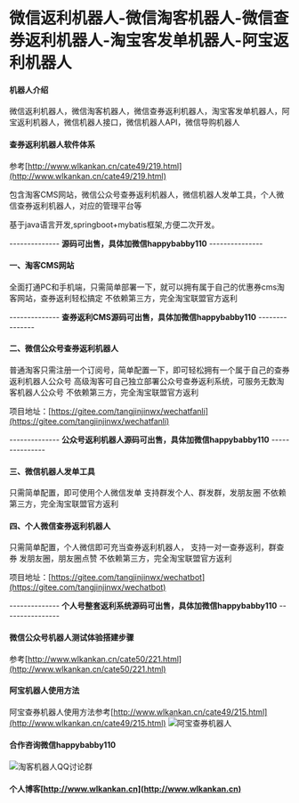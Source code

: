 # 微信返利机器人-微信淘客机器人-微信查券返利机器人-淘宝客发单机器人-阿宝返利机器人

#### 机器人介绍
微信返利机器人，微信淘客机器人，微信查券返利机器人，淘宝客发单机器人，阿宝返利机器人，微信机器人接口，微信机器人API，微信导购机器人

#### 查券返利机器人软件体系

参考[http://www.wlkankan.cn/cate49/219.html](http://www.wlkankan.cn/cate49/219.html)

包含淘客CMS网站，微信公众号查券返利机器人，微信机器人发单工具，个人微信查券返利机器人，对应的管理平台等

基于java语言开发,springboot+mybatis框架,方便二次开发。

-------------- **源码可出售，具体加微信happybabby110** ---------------

#### 一、淘客CMS网站
全面打通PC和手机端，只需简单部署一下，就可以拥有属于自己的优惠券cms淘客网站，查券返利轻松搞定
不依赖第三方，完全淘宝联盟官方返利

-------------- **查券返利CMS源码可出售，具体加微信happybabby110** ---------------

#### 二、微信公众号查券返利机器人
普通淘客只需注册一个订阅号，简单配置一下，即可轻松拥有一个属于自己的查券返利机器人公众号
高级淘客可自己独立部署公众号查券返利系统，可服务无数淘客机器人公众号
不依赖第三方，完全淘宝联盟官方返利

项目地址：[https://gitee.com/tangjinjinwx/wechatfanli](https://gitee.com/tangjinjinwx/wechatfanli)

-------------- **公众号返利机器人源码可出售，具体加微信happybabby110** ---------------

#### 三、微信机器人发单工具
只需简单配置，即可使用个人微信发单
支持群发个人、群发群，发朋友圈
不依赖第三方，完全淘宝联盟官方返利

#### 四、个人微信查券返利机器人
只需简单配置，个人微信即可充当查券返利机器人，
支持一对一查券返利，群查券
发朋友圈，朋友圈点赞
不依赖第三方，完全淘宝联盟官方返利

项目地址：[https://gitee.com/tangjinjinwx/wechatbot](https://gitee.com/tangjinjinwx/wechatbot)

-------------- **个人号整套返利系统源码可出售，具体加微信happybabby110** ----------------

#### 微信公众号机器人测试体验搭建步骤
参考[http://www.wlkankan.cn/cate50/221.html](http://www.wlkankan.cn/cate50/221.html)

#### 阿宝机器人使用方法
阿宝查券机器人使用方法参考[http://www.wlkankan.cn/cate49/215.html](http://www.wlkankan.cn/cate49/215.html)
![阿宝查券机器人](http://www.wlkankan.cn/image/202004/597763B6D3EDAF47B940C91CA01BBADF.jpg "阿宝查券机器人")

#### 合作咨询微信happybabby110

![淘客机器人QQ讨论群](http://www.wlkankan.cn/image/201912/3098E71D26551D482FB4E91373C4B078.png "淘客机器人QQ讨论群")

#### 个人博客[http://www.wlkankan.cn](http://www.wlkankan.cn)